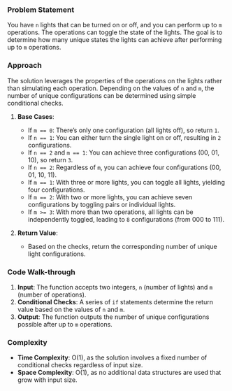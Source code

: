 ### Problem Statement
You have `n` lights that can be turned on or off, and you can perform up to `m` operations. The operations can toggle the state of the lights. The goal is to determine how many unique states the lights can achieve after performing up to `m` operations.

### Approach
The solution leverages the properties of the operations on the lights rather than simulating each operation. Depending on the values of `n` and `m`, the number of unique configurations can be determined using simple conditional checks.

1. **Base Cases**:
   - If `m == 0`: There’s only one configuration (all lights off), so return `1`.
   - If `n == 1`: You can either turn the single light on or off, resulting in `2` configurations.
   - If `n == 2` and `m == 1`: You can achieve three configurations (00, 01, 10), so return `3`.
   - If `n == 2`: Regardless of `m`, you can achieve four configurations (00, 01, 10, 11).
   - If `m == 1`: With three or more lights, you can toggle all lights, yielding four configurations.
   - If `m == 2`: With two or more lights, you can achieve seven configurations by toggling pairs or individual lights.
   - If `m >= 3`: With more than two operations, all lights can be independently toggled, leading to `8` configurations (from 000 to 111).

2. **Return Value**:
   - Based on the checks, return the corresponding number of unique light configurations.

### Code Walk-through
1. **Input**: The function accepts two integers, `n` (number of lights) and `m` (number of operations).
2. **Conditional Checks**: A series of `if` statements determine the return value based on the values of `n` and `m`.
3. **Output**: The function outputs the number of unique configurations possible after up to `m` operations.

### Complexity
- **Time Complexity**: O(1), as the solution involves a fixed number of conditional checks regardless of input size.
- **Space Complexity**: O(1), as no additional data structures are used that grow with input size.
